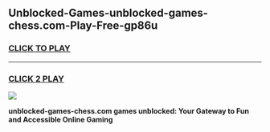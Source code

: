
## Unblocked-Games-unblocked-games-chess.com-Play-Free-gp86u
<h3>
<a href="https://premium76.site?title=unblocked-games-chess.com&ref=09A">CLICK TO PLAY</a></h3>
<hr>

<h3>
<a href="https://premium76.site?title=unblocked-games-chess.com&ref=09A">CLICK 2 PLAY</a>
  
</h3>

<a href="https://premium76.site?title=unblocked-games-chess.com&ref=09A"><img src="https://clearcache.store/games.png"></a>


**unblocked-games-chess.com games unblocked: Your Gateway to Fun and Accessible Online Gaming**
